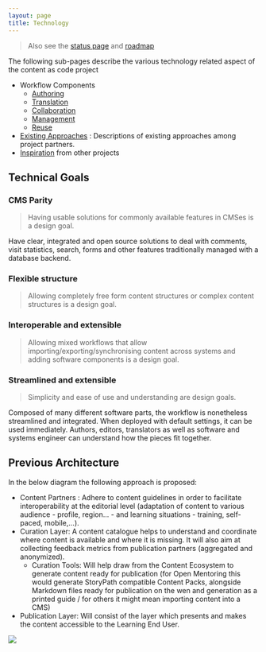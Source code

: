 ```yaml
---
layout: page
title: Technology
---
```


> Also see the [status page](status) and [roadmap](status#roadmap)

The following sub-pages describe the various technology related aspect of the content as code project

* Workflow Components
  * [Authoring](authoring)
  * [Translation](translation)
  * [Collaboration](collaboration)
  * [Management](management)
  * [Reuse](reuse)
* [Existing Approaches](existing) : Descriptions of existing approaches among project partners. 
* [Inspiration](inspiration) from other projects

## Technical Goals

### CMS Parity

> Having usable solutions for commonly available features in CMSes is a design goal.

Have clear, integrated and open source solutions to deal with comments, visit statistics, search, forms and other features traditionally managed with a database backend.

### Flexible structure

> Allowing completely free form content structures or complex content structures is a design goal.  

### Interoperable and extensible

> Allowing mixed workflows that allow importing/exporting/synchronising content across systems and adding software components is a design goal.

### Streamlined and extensible

> Simplicity and ease of use and understanding are design goals.

Composed of many different software parts, the workflow is nonetheless streamlined and integrated. When deployed with default settings, it can be used immediately. Authors, editors, translators as well as software and systems engineer can understand how the pieces fit together.

## Previous Architecture

In the below diagram the following approach is proposed:

 - Content Partners : Adhere to content guidelines in order to facilitate interoperability at the editorial level (adaptation of content to various audience - profile, region... - and learning situations - training, self-paced, mobile,...).
 - Curation Layer: A content catalogue helps to understand and coordinate where content is available and where it is missing. It will also aim at collecting feedback metrics from publication partners (aggregated and anonymized).
   - Curation Tools: Will help draw from the Content Ecosystem to generate content ready for publication (for Open Mentoring this would generate StoryPath compatible Content Packs, alongside Markdown files ready for publication on the wen and generation as a printed guide / for others it might mean importing content into a CMS)
 - Publication Layer: Will consist of the layer which presents and makes the content accessible to the Learning End User.

![](architecture.png)


